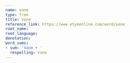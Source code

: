 ```yaml
---
name: vane
type: free
title: vane
reference_link: https://www.etymonline.com/word/vane
root_name: 
root_language: 
denotation: 
word_sums:
- sum: 'Vane + '
  respelling: vane
---
```

